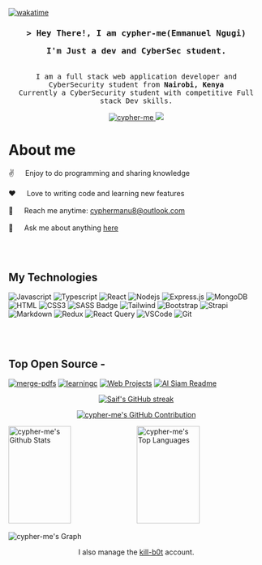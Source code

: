 <!-- Wakatime Coding time Badge -->

[![wakatime](https://wakatime.com/badge/user/018cc903-f328-41f1-a792-3e99472a7971.svg)](https://wakatime.com/@018cc903-f328-41f1-a792-3e99472a7971)

<!-- Wakatime Coding time Badge -->

<!-- Intro -->

<h3 align="center">
        <samp>&gt; Hey There!, I am
                <b>cypher-me(Emmanuel Ngugi)</b>
                <p>I'm Just a dev and CyberSec student.</p>
        </samp>
</h3>

<!-- Intro -->

<!-- More Info -->

<p align="center"> 
  <samp>
    <br>
    I am a full stack web application developer and CyberSecurity student from <b>Nairobi, Kenya</b>
    <br>
    Currently a CyberSecurity student with competitive Full
    stack Dev skills.
        <br>
  </samp>
</p>

<!-- More Info -->
<!-- https://www.linkedin.com/in/emmanuel-ngugi-62917124b/ -->
<!-- Social -->

<p align="center">
 <a href="https://www.linkedin.com/in/emmanuel-ngugi-62917124b/" target="_blank">
  <img src="https://img.shields.io/badge/LinkedIn-0077B5?style=for-the-badge&logo=linkedin&logoColor=white" alt="cypher-me"/>
 </a>
 <a href="https://twitter.com/Cypher_me8" target="_blank">
  <img src="https://img.shields.io/badge/Twitter-1DA1F2?style=for-the-badge&logo=twitter&logoColor=white" />
 </a>
</p>

<!-- Social -->

<!--  -->

 # About me
 
<p>
  
 ✌️ &emsp; Enjoy to do programming and sharing knowledge <br/><br/>
 ❤️ &emsp; Love to writing code and learning new features<br/><br/>
 📧 &emsp; Reach me anytime: cyphermanu8@outlook.com<br/><br/>
 💬 &emsp; Ask me about anything [here](https://github.com/cypher-me/cypher-me/issues)

</p>
<br>
<br>


<!--  -->

<!--  -->

## My Technologies

![Javascript](https://img.shields.io/badge/Javascript-F0DB4F?style=for-the-badge&labelColor=black&logo=javascript&logoColor=F0DB4F)
![Typescript](https://img.shields.io/badge/Typescript-007acc?style=for-the-badge&labelColor=black&logo=typescript&logoColor=007acc)
![React](https://img.shields.io/badge/-React-61DBFB?style=for-the-badge&labelColor=black&logo=react&logoColor=61DBFB)
![Nodejs](https://img.shields.io/badge/Nodejs-3C873A?style=for-the-badge&labelColor=black&logo=node.js&logoColor=3C873A)
![Express.js](https://img.shields.io/badge/Express.js-000000?style=for-the-badge&logo=express&logoColor=white)
![MongoDB](https://img.shields.io/badge/MongoDB-4EA94B?style=for-the-badge&logo=mongodb&logoColor=white)
![HTML](https://img.shields.io/badge/HTML5-E34F26?style=for-the-badge&logo=html5&logoColor=white)
![CSS3](https://img.shields.io/badge/CSS3-1572B6?style=for-the-badge&logo=css3&logoColor=white)
![SASS Badge](https://img.shields.io/badge/Sass-CC6699?style=for-the-badge&logo=sass&logoColor=white)
![Tailwind](https://img.shields.io/badge/Tailwind_CSS-092749?style=for-the-badge&logo=tailwindcss&logoColor=06B6D4&labelColor=000000)
![Bootstrap](https://img.shields.io/badge/Bootstrap-563D7C?style=for-the-badge&logo=bootstrap&logoColor=white)
![Strapi](https://img.shields.io/badge/strapi-2E7EEA?style=for-the-badge&logo=strapi&logoColor=white)
![Markdown](https://img.shields.io/badge/Markdown-000000?style=for-the-badge&logo=markdown&logoColor=white)
![Redux](https://img.shields.io/badge/Redux-593D88?style=for-the-badge&logo=redux&logoColor=white)
![React Query](https://img.shields.io/badge/-React_Query-FF4154?style=for-the-badge&logo=react%20query&logoColor=white)
![VSCode](https://img.shields.io/badge/Visual_Studio-0078d7?style=for-the-badge&logo=visual%20studio&logoColor=white)
![Git](https://img.shields.io/badge/Git-F05032?style=for-the-badge&logo=git&logoColor=white)

<br>
<br>

<!--  -->

<!--  -->

## Top Open Source -
[![merge-pdfs](https://github-readme-stats.vercel.app/api/pin/?username=cypher-me&repo=merge-pdfs&border_color=7F3FBF&bg_color=0D1117&title_color=C9D1D9&text_color=8B949E&icon_color=7F3FBF)](https://github.com/cypher-me/merge-pdfs)
[![learningc](https://github-readme-stats.vercel.app/api/pin/?username=cypher-me&repo=learningc&border_color=7F3FBF&bg_color=0D1117&title_color=C9D1D9&text_color=8B949E&icon_color=7F3FBF)](https://github.com/cypher-me/learningc)
[![Web Projects](https://github-readme-stats.vercel.app/api/pin/?username=cypher-me&repo=learning-flexbox&border_color=7F3FBF&bg_color=0D1117&title_color=C9D1D9&text_color=8B949E&icon_color=7F3FBF)](https://github.com/cypher-me/learning-flexbox)
[![Al Siam Readme](https://github-readme-stats.vercel.app/api/pin/?username=cypher-me&repo=cypher-me&border_color=7F3FBF&bg_color=0D1117&title_color=C9D1D9&text_color=8B949E&icon_color=7F3FBF)](https://github.com/cypher-me/cypher-me)



<!--  -->
<p align="center">
  <a href="https://github.com/cypher-me">
    <img src="https://github-readme-streak-stats.herokuapp.com/?user=cypher-me&theme=radical&border=7F3FBF&background=0D1117" alt="Saif's GitHub streak"/>
  </a>
</p>

<p align="center">
  <a href="https://github.com/cypher-me">
    <img src="https://github-profile-summary-cards.vercel.app/api/cards/profile-details?username=cypher-me&theme=radical" alt="cypher-me's GitHub Contribution"/>
  </a>
</p>

<a> 
    <a href="https://github.com/cypher-me"><img alt="cypher-me's Github Stats" src="https://denvercoder1-github-readme-stats.vercel.app/api?username=cypher-me&show_icons=true&count_private=true&theme=react&border_color=7F3FBF&bg_color=0D1117&title_color=F85D7F&icon_color=F8D866" height="192px" width="49.5%"/></a>
  <a href="https://github.com/cypher-me"><img alt="cypher-me's Top Languages" src="https://denvercoder1-github-readme-stats.vercel.app/api/top-langs/?username=cypher-me&langs_count=8&layout=compact&theme=react&border_color=7F3FBF&bg_color=0D1117&title_color=F85D7F&icon_color=F8D866" height="192px" width="49.5%"/></a>
  <br/>
</a>

![cypher-me's Graph](https://github-readme-activity-graph.vercel.app/graph?username=cypher-me&custom_title=cypher-me`s%20GitHub%20Activity%20Graph&bg_color=0D1117&color=7F3FBF&line=7F3FBF&point=7F3FBF&area_color=FFFFFF&title_color=FFFFFF&area=true)

<p align="center">
    I also manage the <a href="https://www.github.com/kill-b0t">kill-b0t</a> account.
</p>
